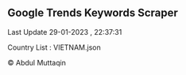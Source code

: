 

## Google Trends Keywords Scraper 
 
Last Update 29-01-2023 , 22:37:31

Country List :
VIETNAM.json



© Abdul Muttaqin 
